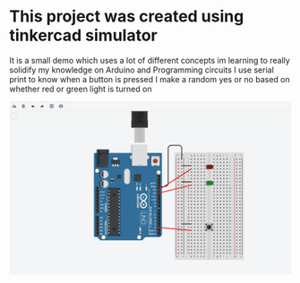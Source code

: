 # This project was created using tinkercad simulator

It is a small demo which uses a lot of different concepts im learning to really solidify my knowledge on Arduino and Programming circuits
I use serial print to know when a button is pressed I make a random yes or no based on whether red or green light is turned on

![alt text](./yesorno.PNG "Yes or No Project")
